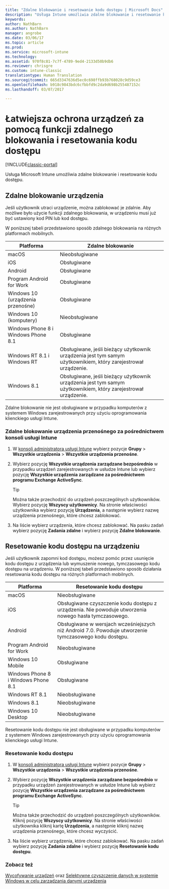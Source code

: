 ```yaml
---
title: "Zdalne blokowanie i resetowanie kodu dostępu | Microsoft Docs"
description: "Usługa Intune umożliwia zdalne blokowanie i resetowanie kodu dostępu."
keywords: 
author: NathBarn
ms.author: NathBarn
manager: angrobe
ms.date: 03/06/17
ms.topic: article
ms.prod: 
ms.service: microsoft-intune
ms.technology: 
ms.assetid: 970f8c81-7c7f-4789-9ed4-2133d50b9db6
ms.reviewer: chrisgre
ms.custom: intune-classic
translationtype: Human Translation
ms.sourcegitcommit: 665d3347636d5ec0c698ffb93b768028c9d59ce3
ms.openlocfilehash: b918c9843bdc6cfbbfd9c2da9d698b255487152c
ms.lasthandoff: 03/07/2017

---
```

# <a name="help-protect-your-devices-with-remote-lock-and-passcode-reset"></a>Łatwiejsza ochrona urządzeń za pomocą funkcji zdalnego blokowania i resetowania kodu dostępu

[!INCLUDE[classic-portal](../includes/classic-portal.md)]

Usługa Microsoft Intune umożliwia zdalne blokowanie i resetowanie kodu dostępu.

## <a name="lock-a-device-remotely"></a>Zdalne blokowanie urządzenia
Jeśli użytkownik utraci urządzenie, można zablokować je zdalnie. Aby możliwe było użycie funkcji zdalnego blokowania, w urządzeniu musi już być ustawiony kod PIN lub kod dostępu.

W poniższej tabeli przedstawiono sposób zdalnego blokowania na różnych platformach mobilnych.

|Platforma|Zdalne blokowanie|
|------------|---------------|
|macOS|Nieobsługiwane|
|iOS|Obsługiwane|
|Android|Obsługiwane|
|Program Android for Work|Obsługiwane|
|Windows 10 (urządzenia przenośne)|Obsługiwane|
|Windows 10 (komputery)|Nieobsługiwane|
|Windows Phone 8 i Windows Phone 8.1|Obsługiwane|
|Windows RT 8.1 i Windows RT|Obsługiwane, jeśli bieżący użytkownik urządzenia jest tym samym użytkownikiem, który zarejestrował urządzenie.|
|Windows 8.1|Obsługiwane, jeśli bieżący użytkownik urządzenia jest tym samym użytkownikiem, który zarejestrował urządzenie.|

Zdalne blokowanie nie jest obsługiwane w przypadku komputerów z systemem Windows zarejestrowanych przy użyciu oprogramowania klienckiego usługi Intune.

### <a name="lock-a-mobile-device-remotely-through-the-intune-console"></a>Zdalne blokowanie urządzenia przenośnego za pośrednictwem konsoli usługi Intune

1.  W [konsoli administratora usługi Intune](https://manage.microsoft.com/) wybierz pozycje **Grupy** &gt; **Wszystkie urządzenia** &gt; **Wszystkie urządzenia przenośne**.

2.  Wybierz pozycję **Wszystkie urządzenia zarządzane bezpośrednio** w przypadku urządzeń zarejestrowanych w usłudze Intune lub wybierz pozycję **Wszystkie urządzenia zarządzane za pośrednictwem programu Exchange ActiveSync**.

    > [!TIP]
    > Można także przechodzić do urządzeń poszczególnych użytkowników. Wybierz pozycję **Wszyscy użytkownicy**. Na stronie właściwości użytkownika wybierz pozycję **Urządzenia**, a następnie wybierz nazwę urządzenia przenośnego, które chcesz zablokować.

3.  Na liście wybierz urządzenia, które chcesz zablokować. Na pasku zadań wybierz pozycję **Zadania zdalne** i wybierz pozycję **Zdalne blokowanie**.

## <a name="reset-the-passcode-on-a-device"></a>Resetowanie kodu dostępu na urządzeniu
Jeśli użytkownik zapomni kod dostępu, możesz pomóc przez usunięcie kodu dostępu z urządzenia lub wymuszenie nowego, tymczasowego kodu dostępu na urządzeniu. W poniższej tabeli przedstawiono sposób działania resetowania kodu dostępu na różnych platformach mobilnych.

|Platforma|Resetowanie kodu dostępu|
|------------|------------------|
|macOS|Nieobsługiwane|
|iOS|Obsługiwane czyszczenie kodu dostępu z urządzenia. Nie powoduje utworzenia nowego hasła tymczasowego.|
|Android|Obsługiwane w wersjach wcześniejszych niż Android 7.0. Powoduje utworzenie tymczasowego kodu dostępu.|
|Program Android for Work|Nieobsługiwane|
|Windows 10 Mobile|Obsługiwane|
|Windows Phone 8 i Windows Phone 8.1|Obsługiwane|
|Windows RT 8.1|Nieobsługiwane|
|Windows 8.1|Nieobsługiwane|
|Windows 10 Desktop|Nieobsługiwane|

Resetowanie kodu dostępu nie jest obsługiwane w przypadku komputerów z systemem Windows zarejestrowanych przy użyciu oprogramowania klienckiego usługi Intune.

### <a name="reset-a-passcode"></a>Resetowanie kodu dostępu

1.  W [konsoli administratora usługi Intune](https://manage.microsoft.com/) wybierz pozycje **Grupy** &gt; **Wszystkie urządzenia** &gt; **Wszystkie urządzenia przenośne**.

2.  Wybierz pozycję **Wszystkie urządzenia zarządzane bezpośrednio** w przypadku urządzeń zarejestrowanych w usłudze Intune lub wybierz pozycję **Wszystkie urządzenia zarządzane za pośrednictwem programu Exchange ActiveSync**.

    > [!TIP]
    > Można także przechodzić do urządzeń poszczególnych użytkowników. Kliknij pozycję **Wszyscy użytkownicy**. Na stronie właściwości użytkownika kliknij kartę **Urządzenia**, a następnie kliknij nazwę urządzenia przenośnego, które chcesz wyczyścić.

3.  Na liście wybierz urządzenia, które chcesz zablokować. Na pasku zadań wybierz pozycję **Zadania zdalne** i wybierz pozycję **Resetowanie kodu dostępu**.


### <a name="see-also"></a>Zobacz też
[Wycofywanie urządzeń](retire-devices-from-microsoft-intune-management.md) oraz [Selektywne czyszczenie danych w systemie Windows w celu zarządzania danymi urządzenia](http://technet.microsoft.com/library/dn486874.aspx)


